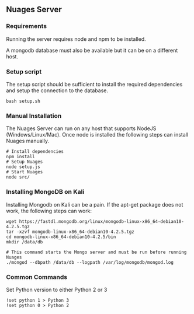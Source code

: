 ## Nuages Server

### Requirements

Running the server requires node and npm to be installed.

A mongodb database must also be available but it can be on a different host.

### Setup script
The setup script should be sufficient to install the required dependencies and setup the connection to the database.

```
bash setup.sh
```
### Manual Installation
The Nuages Server can run on any host that supports NodeJS (Windows/Linux/Mac). 
Once node is installed the following steps can install Nuages manually.

```
# Install dependencies
npm install
# Setup Nuages
node setup.js
# Start Nuages
node src/
```


### Installing MongoDB on Kali
Installing Mongodb on Kali can be a pain. If the apt-get package does not work, the following steps can work:
```
wget https://fastdl.mongodb.org/linux/mongodb-linux-x86_64-debian10-4.2.5.tgz
tar -xzvf mongodb-linux-x86_64-debian10-4.2.5.tgz
cd mongodb-linux-x86_64-debian10-4.2.5/bin
mkdir /data/db

# This command starts the Mongo server and must be run before running Nuages
./mongod --dbpath /data/db --logpath /var/log/mongodb/mongod.log
```

### Common Commands
Set Python version to either Python 2 or 3

```
!set python 1 > Python 3
!set python 0 > Python 2
```
